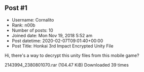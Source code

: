 ## Post #1
- Username: Cornalito
- Rank: n00b
- Number of posts: 10
- Joined date: Mon Nov 19, 2018 5:52 am
- Post datetime: 2020-02-07T09:01:40+00:00
- Post Title: Honkai 3rd Impact Encrypted Unity File

Hi, there's a way to decrypt this unity files from this mobile game?


 2143994_2380801070.rar
(104.47 KiB) Downloaded 39 times
